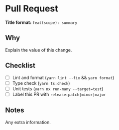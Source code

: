 # Pull Request
**Title format:** `feat(scope): summary`

## Why
Explain the value of this change.

## Checklist
- [ ] Lint and format (`yarn lint --fix` && `yarn format`)
- [ ] Type check (`yarn ts:check`)
- [ ] Unit tests (`yarn nx run-many --target=test`)
- [ ] Label this PR with `release:patch|minor|major`

## Notes
Any extra information.
